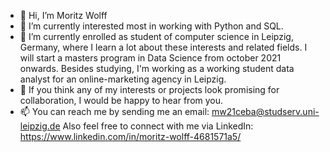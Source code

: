 - 👋 Hi, I’m Moritz Wolff
- 👀 I’m currently interested most in working with Python and SQL.
- 🌱 I’m currently enrolled as student of computer science in Leipzig, Germany, where I learn a lot about these interests and related fields. I will start a masters program in Data Science from october 2021 onwards. Besides studying, I'm working as a working student data analyst for an online-marketing agency in Leipzig.
- 💞️ If you think any of my interests or projects look promising for collaboration, I would be happy to hear from you.
- 📫 You can reach me by sending me an email: mw21ceba@studserv.uni-leipzig.de Also feel free to connect with me via LinkedIn: https://www.linkedin.com/in/moritz-wolff-4681571a5/


